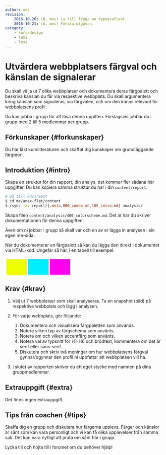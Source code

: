 ```yaml
---
author: mos
revision:
    2016-10-26: (B, mos) La till fråga om typografival.
    2016-10-21: (A, mos) Första utgåvan.
category:
    - kurs/design
    - tema
    - less
...
```

Utvärdera webbplatsers färgval och känslan de signalerar
===================================

Du skall välja ut 7 olika webbplatser och dokumentera deras färgpalett och beskriva känslan du får via respektive webbplats. Du skall argumentera kring känslan som signaleras, via färgvalen, och om den känns relevant för webbplatsens profil.

Du kan jobba i grupp för att lösa denna uppiften. Förslagsvis jobbar du i grupp med 2 till 5 medlemmar per grupp.

<!--more-->



Förkunskaper {#forkunskaper}
-----------------------

Du har läst kurslitteraturen och skaffat dig kunskaper om grundläggande färgteori.



Introduktion {#intro}
-----------------------

Skapa en struktur för din rapport, din analys, det kommer fler sådana här uppgifter. Du kan kopiera samma struktur du har i din `content/report`. 

```bash
# Gå till kursrepot
$ cd me/anax-flat/content
$ rsync -av report/{.meta,000_index.md,100_intro.md} analysis/
```

Skapa filen `content/analysis/400_colorscheme.md`. Det är här du skriver dokumentationen för denna uppgiften.

Även om ni jobbar i grupp så skall var och en av er lägga in analysen i sin egen me-sida.

När du dokumenterar en färgpalett så kan du lägga den direkt i dokumentet via HTML-kod. Ungefär så här, i en tabell till exempel.

<table style="border-spacing: 4px; border-collapse: separate">
<tr>
<td style="height: 50px; width: 50px; background-color: #ef0">
<td style="height: 50px; width: 50px; background-color: #0ef">
<td style="height: 50px; width: 50px; background-color: #f0e">
</tr>
</table>



Krav {#krav}
-----------------------

1. Välj ut 7 webbplatser som skall analyseras. Ta en snapshot (bild) på respektive webbplats och lägg i analysen.

1. För varje webbplats, gör följande:
    1. Dokumentera och visualisera färgpaletten som används.
    1. Notera vilken typ av färgschema som använts.
    1. Notera om och vilken accentfärg som använts.
    1. Notera val av typsnitt för H1-H6 och brödtext, kommentera om det är serif eller sans-serif.
    1. Diskutera och skriv två meningar om hur webbplatsens färgval gynnar/ogynnar den profil ni uppfattar att webbplatsen vill ha.

1. I slutet av rapporten skriver du ett eget stycke med namnen på dina gruppmedlemmar.



Extrauppgift {#extra}
-----------------------

Det finns ingen extrauppgift.



Tips från coachen {#tips}
-----------------------

Skaffa dig en grupp och diskutera hur färgerna upplevs. Färger och känslor är sånt som kan vara personligt och vi kan få olika upplevelser från samma sak. Det kan vara nyttigt att prata om sånt här i grupp.

Lycka till och hojta till i forumet om du behöver hjälp!
